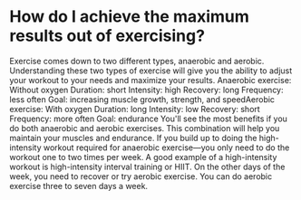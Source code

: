 # How do I achieve the maximum results out of exercising?

Exercise comes down to two different types, anaerobic and aerobic. Understanding these two types of exercise will give you the ability to adjust your workout to your needs and maximize your results. Anaerobic exercise: Without oxygen Duration: short Intensity: high Recovery: long Frequency: less often Goal: increasing muscle growth, strength, and speedAerobic exercise: With oxygen Duration: long Intensity: low Recovery: short Frequency: more often Goal: endurance You'll see the most benefits if you do both anaerobic and aerobic exercises. This combination will help you maintain your muscles and endurance. If you build up to doing the high-intensity workout required for anaerobic exercise—you only need to do the workout one to two times per week. A good example of a high-intensity workout is high-intensity interval training or HIIT. On the other days of the week, you need to recover or try aerobic exercise. You can do aerobic exercise three to seven days a week.